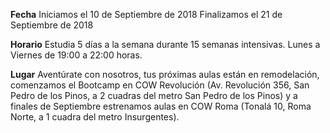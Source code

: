 __Fecha__
Iniciamos el 10 de Septiembre de 2018
Finalizamos el 21 de Septiembre de 2018

__Horario__
Estudia 5 días a la semana durante 15 semanas intensivas. Lunes a Viernes de 19:00 a 22:00 horas.

__Lugar__
Aventúrate con nosotros, tus próximas aulas están en remodelación, comenzamos el Bootcamp en COW Revolución (Av. Revolución 356, San Pedro de los Pinos, a 2 cuadras del metro San Pedro de los Pinos) y a finales de Septiembre estrenamos aulas en COW Roma (Tonalá 10, Roma Norte, a 1 cuadra del metro Insurgentes).
